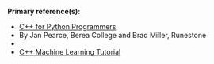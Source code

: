 **Primary reference(s):** 
- [C++ for Python Programmers](https://runestone.academy/ns/books/published/cpp4python/index.html)
- By Jan Pearce, Berea College and Brad Miller, Runestone
-
- [C++ Machine Learning Tutorial](https://www.youtube.com/playlist?list=PL79n_WS-sPHKklEvOLiM1K94oJBsGnz71)